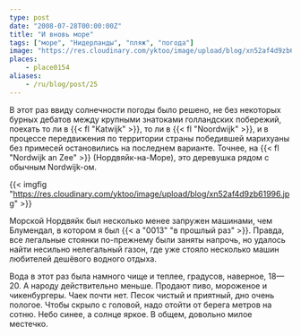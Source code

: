 ```yaml
---
type: post
date: "2008-07-28T00:00:00Z"
title: "И вновь море"
tags: ["море", "Нидерланды", "пляж", "погода"]
image: "https://res.cloudinary.com/yktoo/image/upload/blog/xn52af4d9zb61996.jpg"
places:
    - place0154
aliases:
    - /ru/blog/post/25
---
```


В этот раз ввиду солнечности погоды было решено, не без некоторых бурных дебатов между крупными знатоками голландских побережий, поехать то ли в {{< fl "Katwijk" >}}, то ли в {{< fl "Noordwijk" >}}, и в процессе передвижения по территории страны победившей марихуаны без примесей остановились на последнем варианте. Точнее, на {{< fl "Nordwijk an Zee" >}} (Нордвяйк-на-Море), это деревушка рядом с обычным Nordwijk-ом.

<!--more-->

{{< imgfig "https://res.cloudinary.com/yktoo/image/upload/blog/xn52af4d9zb61996.jpg" >}}

Морской Нордвяйк был несколько менее запружен машинами, чем Блумендал, в котором я был {{< a "0013" "в прошлый раз" >}}. Правда, все легальные стоянки по-прежнему были заняты напрочь, но удалось найти несильно нелегальный газон, где уже стояло несколько машин любителей дешёвого водного отдыха.

Вода в этот раз была намного чище и теплее, градусов, наверное, 18—20. А народу действительно меньше. Продают пиво, мороженое и чикенбургеры. Чаек почти нет. Песок чистый и приятный, дно очень пологое. Чтобы скрыло с головой, надо отойти от берега метров на сотню. Небо синее, а солнце яркое. В общем, довольно милое местечко.
